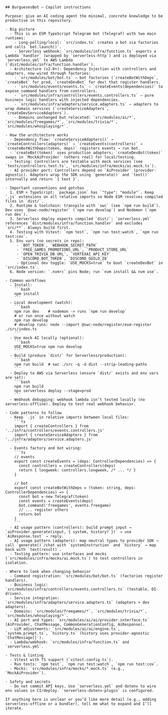 ````instructions
## BurguesesBot — Copilot instructions

Purpose: give an AI coding agent the minimal, concrete knowledge to be productive in this repository.

- Big picture
  - This is an ESM TypeScript Telegram bot (Telegraf) with two main runtimes:
    - Long-polling/local: `src/index.ts` creates a bot via factories and calls `bot.launch()`.
    - Serverless webhook: `src/modules/infra/function.ts` exports a Lambda `handler` (wrapped by `serverless-http`) and is deployed via `serverless.yml` to AWS Lambda (`dist/modules/infra/function.handler`).
  - Architecture (v2.0+): Dependency Injection with controllers and adapters, now wired through factories:
    - `src/modules/bot/bot.ts` — bot factories (`createBotWithDeps`, `createBot` for prod, `createDevBot` for dev) that register handlers.
    - `src/modules/events/events.ts` — `createEvents(dependencies)` to expose command handlers from controllers.
    - `src/modules/infra/controllers/events.controllers.ts` — pure business logic handlers with injected dependencies.
    - `src/modules/infra/adapters/service.adapters.ts` — adapters to wrap domain services (`createServiceAdapters`, `createDevServiceAdapters`).
    - Domains unchanged but relocated: `src/modules/ai/*`, `src/modules/freegames/*`, `src/modules/trivia/*`, `src/modules/whosplaying/*`.

- How the architecture works
  - Dependency flow: `createServiceAdapters()` → `createControllers(adapters)` → `createEvents(controllers)` → `createBotWithDeps(token, deps)` registers events → run bot.
  - `createBot(token)` uses production adapters; `createDevBot(token)` swaps in `MockAiProvider` (others real) for local/testing.
  - Testing: Controllers are testable with mock services (see `tests/controllers.test.ts`, `src/modules/infra/mocks/ai.mock.ts`).
  - AI provider port: Controllers depend on `AiProvider` (provider-agnostic). Adapters wrap the SDK using `generate()` and `text()` internally and return `{ text }`.

- Important conventions and gotchas
  1. ESM + TypeScript: `package.json` has `"type": "module"`. Keep `.js` extensions on all relative imports so Node ESM resolves compiled files in `dist/`.
  2. Runtime & toolchain: transpile with `swc` (see `npm run build`). Dev uses `@swc-node/register` (`npm run develop`) and Nodemon (`npm run dev`).
  3. Serverless deploy expects compiled `dist/`: `serverless.yml` references `dist/modules/infra/function.handler` and excludes `src/**`. Always build first.
  4. Testing with Vitest: `npm test`, `npm run test:watch`, `npm run test:cov`.
  5. Env vars (no secrets in repo):
     - `BOT_TOKEN`, `WEBHOOK_SECRET_PATH`
     - `FREE_GAMES_PROMOTIONS_URL`, `PRODUCT_STORE_URL`
     - `OPEN_TRIVIA_DB_URL`, `VERTEXAI_API_KEY`
     - `DISCORD_BOT_TOKEN`, `DISCORD_GUILD_ID`
     - Optional dev toggle: `USE_MOCKS=true` to boot `createDevBot` in `src/index.ts`.
  6. Node version: `.nvmrc` pins Node; run `nvm install && nvm use`.

- Common workflows
  - Install:
    ```bash
    npm install
    ```
  - Local development (watch):
    ```bash
    npm run dev    # nodemon -> runs `npm run develop`
    # or run once without watch
    npm run develop
    # develop runs: node --import @swc-node/register/esm-register ./src/index.ts
    ```
  - Use mock AI locally (optional):
    ```bash
    USE_MOCKS=true npm run develop
    ```
  - Build (produce `dist/` for Serverless/production):
    ```bash
    npm run build  # swc ./src -q -d dist --strip-leading-paths
    ```
  - Deploy to AWS via Serverless (ensure `dist/` exists and env vars are set):
    ```bash
    npm run build
    npx serverless deploy --stage=prod
    ```
  - Webhook debugging: webhook lambda isn’t tested locally (no serverless-offline). Deploy to test real webhook behavior.

- Code patterns to follow
  - Keep `.js` in relative imports between local files:
    ```ts
    import { createControllers } from '../infra/controllers/events.controllers.js'
    import { createServiceAdapters } from '../infra/adapters/service.adapters.js'
    ```
  - Events factory and bot wiring:
    ```ts
    // events
    export const createEvents = (deps: ControllerDependencies) => {
      const controllers = createControllers(deps)
      return { longweek: controllers.longweek, /* ... */ }
    }

    // bot
    export const createBotWithDeps = (token: string, deps: ControllerDependencies) => {
      const bot = new Telegraf(token)
      const events = createEvents(deps)
      bot.command('freegames', events.freegame)
      // ... register others
      return bot
    }
    ```
  - AI usage pattern (controllers): build prompt input → `aiProvider.generate(input, { system, history? })` → use `AiResponse.text` → reply.
  - AI usage pattern (adapters): map neutral types to provider SDK → call `generate()`/chat with `systemInstruction` and `history` → map back with `text(result)`.
  - Testing pattern: use interfaces and mocks (`src/modules/infra/mocks/ai.mock.ts`) to test controllers in isolation.

- Where to look when changing behavior
  - Command registration: `src/modules/bot/bot.ts` (factories register handlers).
  - Business logic: `src/modules/infra/controllers/events.controllers.ts` (testable, DI-driven).
  - Service integration: `src/modules/infra/adapters/service.adapters.ts` (adapters + dev adapters).
  - Domains: `src/modules/freegames/*`, `src/modules/trivia/*`, `src/modules/whosplaying/*`.
  - AI port and types: `src/modules/ai/ai/provider.interface.ts` (AiProvider, ChatMessage, CommonGenerationConfig, AiResponse).
  - LLM adjustments: `src/modules/ai/ai/engine.ts`, `system.prompt.ts`, `history.ts` (history uses provider-agnostic `ChatMessage[]`).
  - Lambda/webhook: `src/modules/infra/function.ts` and `serverless.yml`.

- Tests & linting
  - Vitest with TS support (`vitest.config.ts`).
  - Run tests: `npm test`, `npm run test:watch`, `npm run test:cov`.
  - Mocks: `src/modules/infra/mocks/*.mock.ts` (e.g., `MockAiProvider`).

- Safety and secrets
  - Do not commit API keys. Use `serverless.yml` and dotenv to wire env values in CI/deploy. `serverless-dotenv-plugin` is configured.

If anything here is unclear or you’d like more detail (e.g., adding serverless-offline or a bundler), tell me what to expand and I’ll iterate.
